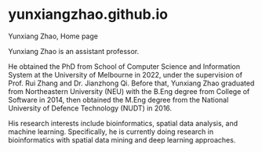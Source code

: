 # yunxiangzhao.github.io
Yunxiang Zhao, Home page
<br>

Yunxiang Zhao is an assistant professor.
<br>

He obtained the PhD from School of Computer Science and Information System at the University of Melbourne in 2022, under the supervision of Prof. Rui Zhang and Dr. Jianzhong Qi. Before that, Yunxiang Zhao graduated from Northeastern University (NEU) with the B.Eng degree from College of Software in 2014, then obtained the M.Eng degree from the National University of Defence Technology (NUDT) in 2016.
<br>

His research interests include bioinformatics, spatial data analysis, and machine learning. Specifically, he is currently doing research in bioinformatics with spatial data mining and deep learning approaches.
